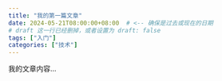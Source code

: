 ```yaml
---
title: "我的第一篇文章"
date: 2024-05-21T08:00:00+08:00  # <-- 确保是过去或现在的日期
# draft 这一行已经删掉，或者设置为 draft: false
tags: ["入门"]
categories: ["技术"]
---
```


我的文章内容...
